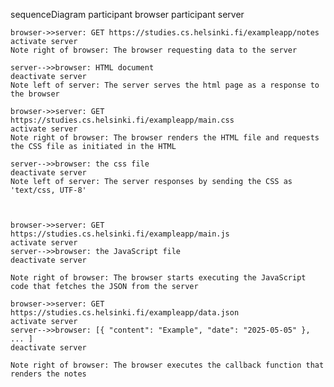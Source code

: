 sequenceDiagram
participant browser
participant server

    browser->>server: GET https://studies.cs.helsinki.fi/exampleapp/notes
    activate server
    Note right of browser: The browser requesting data to the server

    server-->>browser: HTML document
    deactivate server
    Note left of server: The server serves the html page as a response to the browser

    browser->>server: GET https://studies.cs.helsinki.fi/exampleapp/main.css
    activate server
    Note right of browser: The browser renders the HTML file and requests the CSS file as initiated in the HTML

    server-->>browser: the css file
    deactivate server
    Note left of server: The server responses by sending the CSS as 'text/css, UTF-8'



    browser->>server: GET https://studies.cs.helsinki.fi/exampleapp/main.js
    activate server
    server-->>browser: the JavaScript file
    deactivate server

    Note right of browser: The browser starts executing the JavaScript code that fetches the JSON from the server

    browser->>server: GET https://studies.cs.helsinki.fi/exampleapp/data.json
    activate server
    server-->>browser: [{ "content": "Example", "date": "2025-05-05" }, ... ]
    deactivate server

    Note right of browser: The browser executes the callback function that renders the notes
